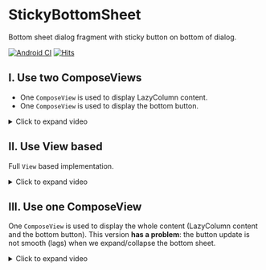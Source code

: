 # StickyBottomSheet

Bottom sheet dialog fragment with sticky button on bottom of dialog.

[![Android CI](https://github.com/hoc081098/StickyBottomSheet/actions/workflows/android.yml/badge.svg)](https://github.com/hoc081098/StickyBottomSheet/actions/workflows/android.yml)
[![Hits](https://hits.seeyoufarm.com/api/count/incr/badge.svg?url=https%3A%2F%2Fgithub.com%2Fhoc081098%2FStickyBottomSheet&count_bg=%2379C83D&title_bg=%23555555&icon=&icon_color=%23E7E7E7&title=hits&edge_flat=false)](https://hits.seeyoufarm.com)

## I. Use two ComposeViews

- One `ComposeView` is used to display LazyColumn content.
- One `ComposeView` is used to display the bottom button.

<details>
    <summary>Click to expand video</summary>

https://github.com/user-attachments/assets/9eb3371e-0520-4e5b-b212-63c62e55e4f7

</details>

## II. Use View based

Full `View` based implementation.

<details>
    <summary>Click to expand video</summary>

https://github.com/user-attachments/assets/065ede9c-797e-4db4-af42-ab6c3a66d1b4

</details>

## III. Use one ComposeView

One `ComposeView` is used to display the whole content (LazyColumn content and the bottom button).
This version **has a problem**: the button update is not smooth (lags) when we expand/collapse the bottom sheet.

<details>
    <summary>Click to expand video</summary>

https://github.com/user-attachments/assets/d49eef7a-b754-4c8b-83e2-a1311b65d656

</details>
